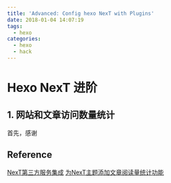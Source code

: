 ```yaml
---
title: 'Advanced: Config hexo NexT with Plugins'
date: 2018-01-04 14:07:19
tags: 
  - hexo
categories:
  - hexo
  - hack
---
```

# Hexo NexT 进阶
## 1. 网站和文章访问数量统计

首先，感谢
##


## Reference
[NexT第三方服务集成](http://theme-next.iissnan.com/third-party-services.html)
[为NexT主题添加文章阅读量统计功能](https://notes.wanghao.work/2015-10-21-%E4%B8%BANexT%E4%B8%BB%E9%A2%98%E6%B7%BB%E5%8A%A0%E6%96%87%E7%AB%A0%E9%98%85%E8%AF%BB%E9%87%8F%E7%BB%9F%E8%AE%A1%E5%8A%9F%E8%83%BD.html#%E9%85%8D%E7%BD%AELeanCloud)